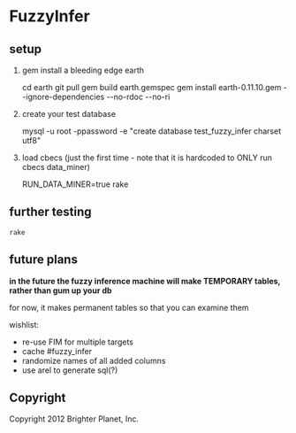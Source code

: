 # FuzzyInfer

## setup

1) gem install a bleeding edge earth

    cd earth
    git pull
    gem build earth.gemspec
    gem install earth-0.11.10.gem --ignore-dependencies --no-rdoc --no-ri

2) create your test database

    mysql -u root -ppassword -e "create database test_fuzzy_infer charset utf8"

3) load cbecs (just the first time - note that it is hardcoded to ONLY run cbecs data_miner)

    RUN_DATA_MINER=true rake

## further testing

    rake

## future plans

**in the future the fuzzy inference machine will make TEMPORARY tables, rather than gum up your db**

for now, it makes permanent tables so that you can examine them

wishlist:

* re-use FIM for multiple targets
* cache #fuzzy_infer
* randomize names of all added columns
* use arel to generate sql(?)

## Copyright

Copyright 2012 Brighter Planet, Inc.
